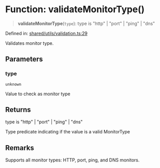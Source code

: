 # Function: validateMonitorType()

> **validateMonitorType**(`type`): type is "http" \| "port" \| "ping" \| "dns"

Defined in: [shared/utils/validation.ts:29](https://github.com/Nick2bad4u/Uptime-Watcher/blob/main/shared/utils/validation.ts#L29)

Validates monitor type.

## Parameters

### type

`unknown`

Value to check as monitor type

## Returns

type is "http" \| "port" \| "ping" \| "dns"

Type predicate indicating if the value is a valid MonitorType

## Remarks

Supports all monitor types: HTTP, port, ping, and DNS monitors.
